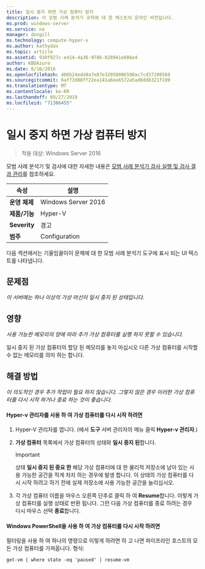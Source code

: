 ```yaml
---
title: 일시 중지 하면 가상 컴퓨터 방지
description: 이 모범 사례 분석기 규칙에 대 한 텍스트의 온라인 버전입니다.
ms.prod: windows-server
ms.service: na
manager: dongill
ms.technology: compute-hyper-v
ms.author: kathydav
ms.topic: article
ms.assetid: 930f927c-e414-4a36-9786-028941e886e4
author: KBDAzure
ms.date: 8/16/2016
ms.openlocfilehash: 406b24edd4a7e87e32058006590ac7cd37206568
ms.sourcegitcommit: 6aff3d88ff22ea141a6ea6572a5ad8dd6321f199
ms.translationtype: MT
ms.contentlocale: ko-KR
ms.lasthandoff: 09/27/2019
ms.locfileid: "71366455"
---
```

# <a name="avoid-pausing-a-virtual-machine"></a>일시 중지 하면 가상 컴퓨터 방지

>적용 대상: Windows Server 2016

모범 사례 분석기 및 검사에 대한 자세한 내용은 [모범 사례 분석기 검사 실행 및 검사 결과 관리](https://go.microsoft.com/fwlink/p/?LinkID=223177)를 참조하세요.
  
|속성|설명|  
|-|-|  
|**운영 체제**|Windows Server 2016|  
|**제품/기능**|Hyper-V|  
|**Severity**|경고|  
|**범주**|Configuration|  

다음 섹션에서는 기울임꼴이이 문제에 대 한 모범 사례 분석기 도구에 표시 되는 UI 텍스트를 나타냅니다.

## <a name="issue"></a>문제점  
  
*이 서버에는 하나 이상의 가상 머신이 일시 중지 된 상태입니다.*  
  
## <a name="impact"></a>영향  
  
*사용 가능한 메모리의 양에 따라 추가 가상 컴퓨터를 실행 하지 못할 수 있습니다.*  
  
일시 중지 된 가상 컴퓨터의 할당 된 메모리를 놓지 마십시오 다른 가상 컴퓨터를 시작할 수 없는 메모리를 의미 하는 합니다.  
  
## <a name="resolution"></a>해결 방법  
  
*이 의도적인 경우 추가 작업이 필요 하지 않습니다. 그렇지 않은 경우 이러한 가상 컴퓨터를 다시 시작 하거나 종료 하는 것이 좋습니다.*  
  
#### <a name="use-hyper-v-manager-to-resume-the-virtual-machine"></a>Hyper-v 관리자를 사용 하 여 가상 컴퓨터를 다시 시작 하려면  
  
1.  Hyper-V 관리자를 엽니다. (에서 **도구** 서버 관리자의 메뉴 클릭 **Hyper-v 관리자**.)  
  
2.  **가상 컴퓨터** 목록에서 가상 컴퓨터의 상태와 **일시 중지 된**합니다.  
  
    > [!IMPORTANT]  
    > 상태 **일시 중지 된 중요 한** 해당 가상 컴퓨터에 대 한 물리적 저장소에 남아 있는 사용 가능한 공간을 적게 차지 하는 경우에 발생 합니다. 이 상태의 가상 컴퓨터를 다시 시작 하려고 하기 전에 실제 저장소에 사용 가능한 공간을 늘리십시오.  
  
3.  각 가상 컴퓨터 이름을 마우스 오른쪽 단추로 클릭 하 여 **Resume**합니다. 이렇게 가상 컴퓨터를 실행 상태로 반환 됩니다. 그런 다음 가상 컴퓨터를 종료 하려는 경우 다시 마우스 선택 **종료**합니다.  
  
#### <a name="use-windows-powershell-to-resume-the-virtual-machine"></a>Windows PowerShell을 사용 하 여 가상 컴퓨터를 다시 시작 하려면  
  
필터링을 사용 하 여 하나의 명령으로 이렇게 하려면 하 고 나면 파이프라인 호스트의 모든 가상 컴퓨터를 가져옵니다. 형식:  
  
```  
get-vm | where state -eq 'paused' | resume-vm  
```  
  


